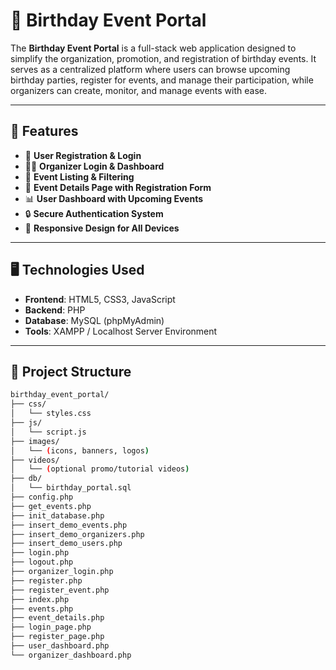 # 🎉 Birthday Event Portal

The **Birthday Event Portal** is a full-stack web application designed to simplify the organization, promotion, and registration of birthday events. It serves as a centralized platform where users can browse upcoming birthday parties, register for events, and manage their participation, while organizers can create, monitor, and manage events with ease.

---

## 🚀 Features

- 👤 **User Registration & Login**  
- 🧑‍💼 **Organizer Login & Dashboard**  
- 📅 **Event Listing & Filtering**  
- 📝 **Event Details Page with Registration Form**  
- 📊 **User Dashboard with Upcoming Events**  
- 🔒 **Secure Authentication System**  
- 📱 **Responsive Design for All Devices**

---

## 🖥️ Technologies Used

- **Frontend**: HTML5, CSS3, JavaScript  
- **Backend**: PHP  
- **Database**: MySQL (phpMyAdmin)  
- **Tools**: XAMPP / Localhost Server Environment

---

## 📁 Project Structure

```bash
birthday_event_portal/
├── css/
│   └── styles.css
├── js/
│   └── script.js
├── images/
│   └── (icons, banners, logos)
├── videos/
│   └── (optional promo/tutorial videos)
├── db/
│   └── birthday_portal.sql
├── config.php
├── get_events.php
├── init_database.php
├── insert_demo_events.php
├── insert_demo_organizers.php
├── insert_demo_users.php
├── login.php
├── logout.php
├── organizer_login.php
├── register.php
├── register_event.php
├── index.php
├── events.php
├── event_details.php
├── login_page.php
├── register_page.php
├── user_dashboard.php
└── organizer_dashboard.php
